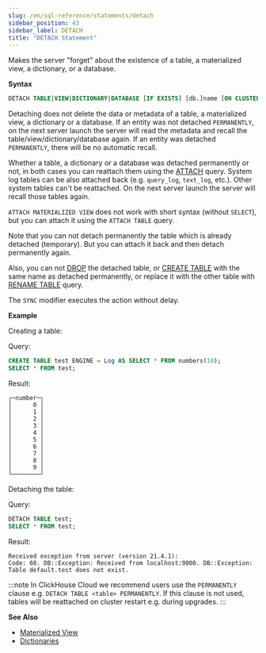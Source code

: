 ```yaml
---
slug: /en/sql-reference/statements/detach
sidebar_position: 43
sidebar_label: DETACH
title: "DETACH Statement"
---
```


Makes the server "forget" about the existence of a table, a materialized view, a dictionary, or a database.

**Syntax**

``` sql
DETACH TABLE|VIEW|DICTIONARY|DATABASE [IF EXISTS] [db.]name [ON CLUSTER cluster] [PERMANENTLY] [SYNC]
```

Detaching does not delete the data or metadata of a table, a materialized view, a dictionary or a database. If an entity was not detached `PERMANENTLY`, on the next server launch the server will read the metadata and recall the table/view/dictionary/database again. If an entity was detached `PERMANENTLY`, there will be no automatic recall.

Whether a table, a dictionary or a database was detached permanently or not, in both cases you can reattach them using the [ATTACH](../../sql-reference/statements/attach.md) query.
System log tables can be also attached back (e.g. `query_log`, `text_log`, etc.). Other system tables can't be reattached. On the next server launch the server will recall those tables again.

`ATTACH MATERIALIZED VIEW` does not work with short syntax (without `SELECT`), but you can attach it using the `ATTACH TABLE` query.

Note that you can not detach permanently the table which is already detached (temporary). But you can attach it back and then detach permanently again.

Also, you can not [DROP](../../sql-reference/statements/drop.md#drop-table) the detached table, or [CREATE TABLE](../../sql-reference/statements/create/table.md) with the same name as detached permanently, or replace it with the other table with [RENAME TABLE](../../sql-reference/statements/rename.md) query.

The `SYNC` modifier executes the action without delay.

**Example**

Creating a table:

Query:

``` sql
CREATE TABLE test ENGINE = Log AS SELECT * FROM numbers(10);
SELECT * FROM test;
```

Result:

``` text
┌─number─┐
│      0 │
│      1 │
│      2 │
│      3 │
│      4 │
│      5 │
│      6 │
│      7 │
│      8 │
│      9 │
└────────┘
```

Detaching the table:

Query:

``` sql
DETACH TABLE test;
SELECT * FROM test;
```

Result:

``` text
Received exception from server (version 21.4.1):
Code: 60. DB::Exception: Received from localhost:9000. DB::Exception: Table default.test does not exist.
```

:::note
In ClickHouse Cloud we recommend users use the `PERMANENTLY` clause e.g. `DETACH TABLE <table> PERMANENTLY`. If this clause is not used, tables will be reattached on cluster restart e.g. during upgrades.
:::

**See Also**

- [Materialized View](../../sql-reference/statements/create/view.md#materialized)
- [Dictionaries](../../sql-reference/dictionaries/index.md)
